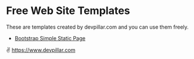 # Free Web Site Templates
These are templates created by devpillar.com and you can use them freely.
*  [Bootstrap Simple Static Page](bootstrap-simple/)


:v: https://www.devpillar.com
